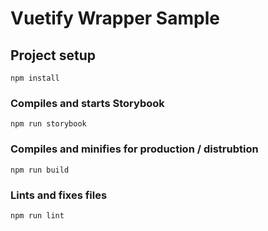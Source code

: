 # Vuetify Wrapper Sample

## Project setup
```
npm install
```

### Compiles and starts Storybook
```
npm run storybook
```

### Compiles and minifies for production / distrubtion
```
npm run build
```


### Lints and fixes files
```
npm run lint
```
